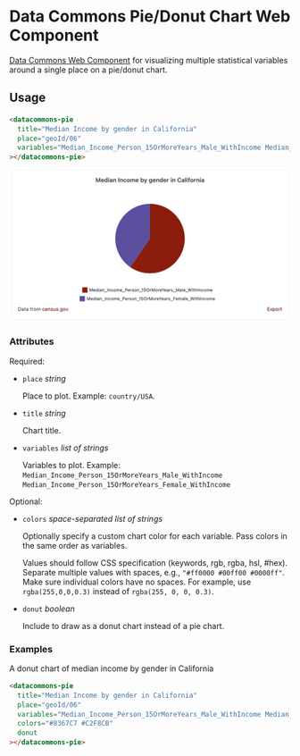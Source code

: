 # Data Commons Pie/Donut Chart Web Component

[Data Commons Web Component](../../README.md) for visualizing multiple statistical variables around a single place on a pie/donut chart.

## Usage

```html
<datacommons-pie
  title="Median Income by gender in California"
  place="geoId/06"
  variables="Median_Income_Person_15OrMoreYears_Male_WithIncome Median_Income_Person_15OrMoreYears_Female_WithIncome"
></datacommons-pie>
```

<img src="../assets/pie.png" width="620"/>

### Attributes

Required:

- `place` _string_

  Place to plot. Example: `country/USA`.

- `title` _string_

  Chart title.

- `variables` _list of strings_

  Variables to plot. Example: `Median_Income_Person_15OrMoreYears_Male_WithIncome Median_Income_Person_15OrMoreYears_Female_WithIncome`

Optional:

- `colors` _space-separated list of strings_

  Optionally specify a custom chart color for each variable. Pass colors in the same order as variables.

  Values should follow CSS specification (keywords, rgb, rgba, hsl, #hex). Separate multiple values with spaces, e.g., `"#ff0000 #00ff00 #0000ff"`. Make sure individual colors have no spaces. For example, use `rgba(255,0,0,0.3)` instead of `rgba(255, 0, 0, 0.3)`.

- `donut` _boolean_

  Include to draw as a donut chart instead of a pie chart.

### Examples

A donut chart of median income by gender in California

```html
<datacommons-pie
  title="Median Income by gender in California"
  place="geoId/06"
  variables="Median_Income_Person_15OrMoreYears_Male_WithIncome Median_Income_Person_15OrMoreYears_Female_WithIncome"
  colors="#8367C7 #C2F8CB"
  donut
></datacommons-pie>
```
